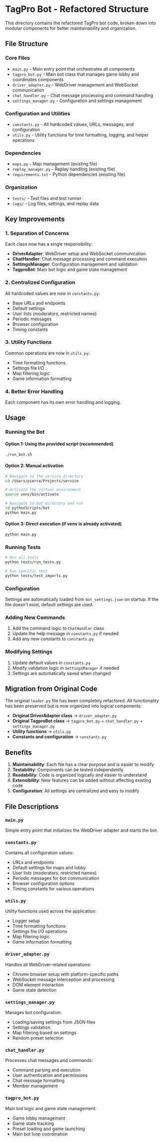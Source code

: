 # TagPro Bot - Refactored Structure

This directory contains the refactored TagPro bot code, broken down into modular components for better maintainability and organization.

## File Structure

### Core Files
- `main.py` - Main entry point that orchestrates all components
- `tagpro_bot.py` - Main bot class that manages game lobby and coordinates components
- `driver_adapter.py` - WebDriver management and WebSocket communication
- `chat_handler.py` - Chat message processing and command handling
- `settings_manager.py` - Configuration and settings management

### Configuration and Utilities
- `constants.py` - All hardcoded values, URLs, messages, and configuration
- `utils.py` - Utility functions for time formatting, logging, and helper operations

### Dependencies
- `maps.py` - Map management (existing file)
- `replay_manager.py` - Replay handling (existing file)
- `requirements.txt` - Python dependencies (existing file)

### Organization
- `tests/` - Test files and test runner
- `logs/` - Log files, settings, and replay data

## Key Improvements

### 1. Separation of Concerns
Each class now has a single responsibility:
- **DriverAdapter**: WebDriver setup and WebSocket communication
- **ChatHandler**: Chat message processing and command execution
- **SettingsManager**: Configuration management and validation
- **TagproBot**: Main bot logic and game state management

### 2. Centralized Configuration
All hardcoded values are now in `constants.py`:
- Base URLs and endpoints
- Default settings
- User lists (moderators, restricted names)
- Periodic messages
- Browser configuration
- Timing constants

### 3. Utility Functions
Common operations are now in `utils.py`:
- Time formatting functions
- Settings file I/O
- Map filtering logic
- Game information formatting

### 4. Better Error Handling
Each component has its own error handling and logging.

## Usage

### Running the Bot

#### Option 1: Using the provided script (recommended)
```bash
./run_bot.sh
```

#### Option 2: Manual activation
```bash
# Navigate to the service directory
cd /Users/pierce/Projects/service

# Activate the virtual environment
source venv/bin/activate

# Navigate to bot directory and run
cd pythonScripts/bot
python main.py
```

#### Option 3: Direct execution (if venv is already activated)
```bash
python main.py
```

### Running Tests

```bash
# Run all tests
python tests/run_tests.py

# Run specific test
python tests/test_imports.py
```

### Configuration
Settings are automatically loaded from `bot_settings.json` on startup. If the file doesn't exist, default settings are used.

### Adding New Commands
1. Add the command logic to `ChatHandler` class
2. Update the help message in `constants.py` if needed
3. Add any new constants to `constants.py`

### Modifying Settings
1. Update default values in `constants.py`
2. Modify validation logic in `SettingsManager` if needed
3. Settings are automatically saved when changed

## Migration from Original Code

The original `leader.py` file has been completely refactored. All functionality has been preserved but is now organized into logical components:

- **Original DriverAdapter class** → `driver_adapter.py`
- **Original TagproBot class** → `tagpro_bot.py` + `chat_handler.py` + `settings_manager.py`
- **Utility functions** → `utils.py`
- **Constants and configuration** → `constants.py`

## Benefits

1. **Maintainability**: Each file has a clear purpose and is easier to modify
2. **Testability**: Components can be tested independently
3. **Readability**: Code is organized logically and easier to understand
4. **Extensibility**: New features can be added without affecting existing code
5. **Configuration**: All settings are centralized and easy to modify

## File Descriptions

### `main.py`
Simple entry point that initializes the WebDriver adapter and starts the bot.

### `constants.py`
Contains all configuration values:
- URLs and endpoints
- Default settings for maps and lobby
- User lists (moderators, restricted names)
- Periodic messages for bot communication
- Browser configuration options
- Timing constants for various operations

### `utils.py`
Utility functions used across the application:
- Logger setup
- Time formatting functions
- Settings file I/O operations
- Map filtering logic
- Game information formatting

### `driver_adapter.py`
Handles all WebDriver-related operations:
- Chrome browser setup with platform-specific paths
- WebSocket message interception and processing
- DOM element interaction
- Game state detection

### `settings_manager.py`
Manages bot configuration:
- Loading/saving settings from JSON files
- Settings validation
- Map filtering based on settings
- Random preset selection

### `chat_handler.py`
Processes chat messages and commands:
- Command parsing and execution
- User authentication and permissions
- Chat message formatting
- Member management

### `tagpro_bot.py`
Main bot logic and game state management:
- Game lobby management
- Game state tracking
- Preset loading and game launching
- Main bot loop coordination
